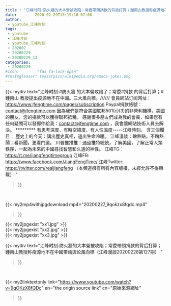 ```yaml
---
title : "江峰时刻:防火牆的大本營被攻陷；常委帶頭捐款的背后打算；鍾南山教授称疫源地不在中國带动舆论風向標（江峰漫談20200228第127期） "
date:        2020-02-29T13:19:16-07:00
author:
 - youtube_江峰时刻
tags:
 - youtube
 - 江峰时刻
 - youtube_江峰时刻
 - 202002
 - 20200229
 - 20200229_13
categories:
 - 20200229
#icon:        "fas fa-lock-open"
#resImgTeaser: teaserpics/wikipedia.org/emacs-jokes.png
---
```


{{< mydiv text="江峰时刻:#防火牆 的大本營攻陷了；常委#捐款 的背后打算；#鍾南山 教授提出疫源地不在中國。三大風向標。////// 會員網站订阅网址：https://www.jfengtime.com/pages/subscription Paypal捐款帳號：contact@jfengtime.com  因為我們是符合美國联邦501(c)(3)的非營利機構，美國的朋友，您的捐款可以獲得聯邦抵稅。 感謝很多朋友們成為我的會員，如果您有任何疑問可以發郵件給我：contact@jfengtime.com ，我會讓網站技術人員去解決。     ********* 有思考深度、有時空緯度、有人性溫度-----江峰時刻。 含三個欄目： 歷史上的今天：講出歷史真相，道出生命冷暖。 江峰漫談：蹭熱點，不蹭熱鬧；看新聞，更看門道。 川普推推推：通過推特總統，了解美國，了解正常人類秩序，一起為未來的中國尋找智慧和久違的神性。  江峰TG：https://t.me/jiangfengtimegroup 江峰FB: https://www.facebook.com/JiangFengTime/ 江峰Twitter: https://twitter.com/realjiangfeng （本頻道擁有所有內容版權，未經允許不得轉載） "
>}}
<br>


{{< my2mp4withjpgdownload mp4="20200227_9qokzx8fqdc.mp4"
>}}

{{< my2jpgexist "xx1.jpg" >}}<br>
{{< my2jpgexist "xx2.jpg" >}}<br>
{{< my2jpgexist "xx3.jpg" >}}<br>



{{< mydiv text="江峰时刻:防火牆的大本營被攻陷；常委帶頭捐款的背后打算；鍾南山教授称疫源地不在中國带动舆论風向標（江峰漫談20200228第127期） "
>}}
<br>

{{< my2linktextonly link="https://www.youtube.com/watch?v=9qOKzX8fQDc"
en="the origin source link" cn="原始來源網址"
>}}


<br>

